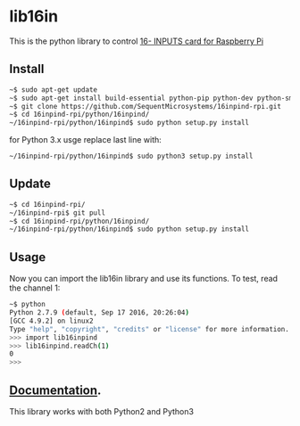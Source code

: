 # lib16in

This is the python library to control [16- INPUTS card for Raspberry Pi](https://sequentmicrosystems.com/collections/all-io-cards/products/16-universal-inputs-3-240vac-dc-br-8-layer-stackable-card-br-for-raspberry-pi)

## Install

```bash
~$ sudo apt-get update
~$ sudo apt-get install build-essential python-pip python-dev python-smbus git
~$ git clone https://github.com/SequentMicrosystems/16inpind-rpi.git
~$ cd 16inpind-rpi/python/16inpind/
~/16inpind-rpi/python/16inpind$ sudo python setup.py install
```

for Python 3.x usge replace last line with:
```bash
~/16inpind-rpi/python/16inpind$ sudo python3 setup.py install
```

## Update

```bash
~$ cd 16inpind-rpi/
~/16inpind-rpi$ git pull
~$ cd 16inpind-rpi/python/16inpind/
~/16inpind-rpi/python/16inpind$ sudo python setup.py install
```

## Usage 

Now you can import the lib16in library and use its functions. To test, read the channel 1:

```bash
~$ python
Python 2.7.9 (default, Sep 17 2016, 20:26:04)
[GCC 4.9.2] on linux2
Type "help", "copyright", "credits" or "license" for more information.
>>> import lib16inpind
>>> lib16inpind.readCh(1)
0
>>>
```
## [Documentation](https://github.com/SequentMicrosystems/16inpind-rpi/blob/master/python/16inpind/README.md). 

This library works with both Python2 and Python3
